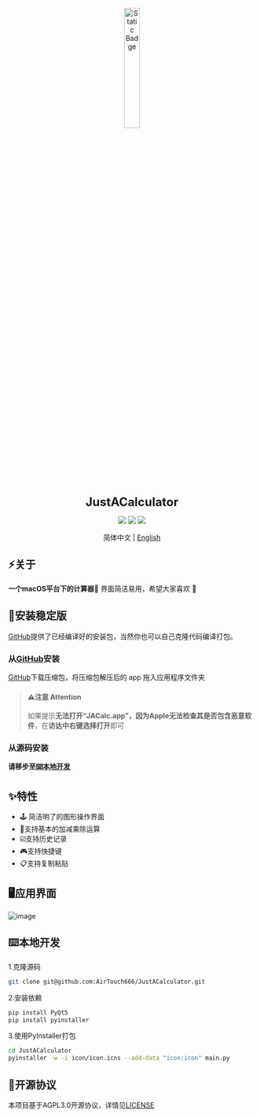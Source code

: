 <p align="center">
  <img src="https://airpicture.pages.dev/file/f3830462cf36972feb846.png" alt="Static Badge" width="25%;" />
</p>
<p align="center">
  <b style="font-size: 24px;">JustACalculator</b>
</p>													             

<p align="center">
  <img src="https://img.shields.io/badge/language-Python-light" />
  <img src="https://img.shields.io/badge/IDE-Pycharm-light" />
  <img src="https://img.shields.io/badge/licence-AGPL3.0-orange" />
</p>

<p align="center">
  简体中文 | <a href="https://github.com/AirTouch666/JustACalculator/blob/main/README-EN.md">English</a>
</p>

## ⚡️关于

**一个macOS平台下的计算器🎉** 界面简洁易用，希望大家喜欢 👻
## 💽安装稳定版
[GitHub](https://github.com/AirTouch666/JustACalculator/releases)提供了已经编译好的安装包，当然你也可以自己克隆代码编译打包。

### 从[GitHub](https://github.com/AirTouch666/JustACalculator/releases)安装
[GitHub](https://github.com/AirTouch666/JustACalculator/releases)下载压缩包，将压缩包解压后的 app 拖入应用程序文件夹
>#### ⚠️注意 Attention
>如果提示**无法打开“JACalc.app”，因为Apple无法检查其是否包含恶意软件**，在**访达中右键选择打开**即可
### 从源码安装
**请移步至[⌨️本地开发](##⌨️本地开发)**

## ✨特性
- 🕹 简洁明了的图形操作界面
- 🦄支持基本的加减乘除运算
- ☑️支持历史记录
- 🎮支持快捷键
- 📋支持复制粘贴
## 🖥应用界面
![image](https://touchware.us.kg/%E6%9C%BA%E5%9C%BA%E6%8E%A8%E8%8D%90-%E9%AD%94%E6%88%92%E6%9C%BA%E5%9C%BA/justac.png)

## ⌨️本地开发
1.克隆源码
```bash
git clone git@github.com:AirTouch666/JustACalculator.git
```
2.安装依赖
```bash
pip install PyQt5
pip install pyinstaller
```
3.使用PyInstaller打包
```bash
cd JustACalculator
pyinstaller -w -i icon/icon.icns --add-data "icon:icon" main.py
```
## 📜开源协议
本项目基于AGPL3.0开源协议，详情见[LICENSE](https://github.com/AirTouch666/JustACalculator/blob/main/LICENSE)